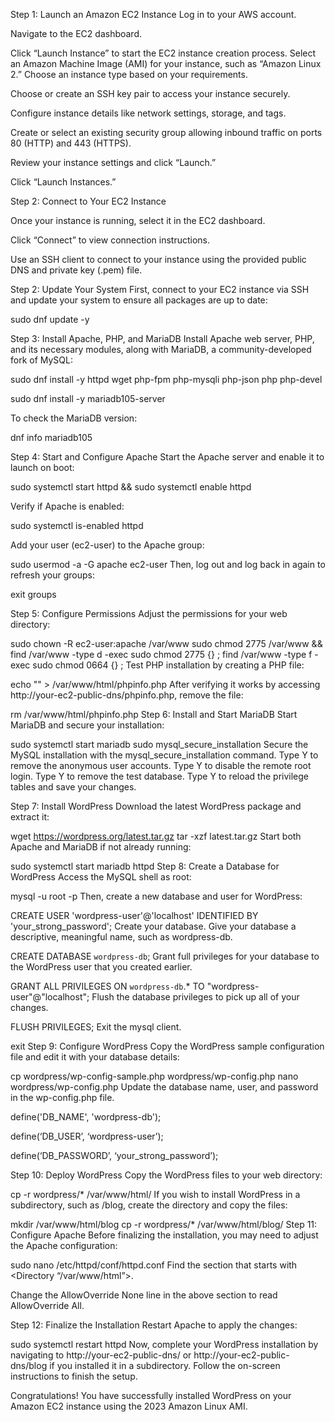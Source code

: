 Step 1: Launch an Amazon EC2 Instance
Log in to your AWS account.

Navigate to the EC2 dashboard.

Click “Launch Instance” to start the EC2 instance creation process.
Select an Amazon Machine Image (AMI) for your instance, such as “Amazon Linux 2.”
Choose an instance type based on your requirements.

Choose or create an SSH key pair to access your instance securely.

Configure instance details like network settings, storage, and tags.

Create or select an existing security group allowing inbound traffic on ports 80 (HTTP) and 443 (HTTPS).

Review your instance settings and click “Launch.”

Click “Launch Instances.”

Step 2: Connect to Your EC2 Instance

Once your instance is running, select it in the EC2 dashboard.

Click “Connect” to view connection instructions.

Use an SSH client to connect to your instance using the provided public DNS and private key (.pem) file.

Step 2: Update Your System
First, connect to your EC2 instance via SSH and update your system to ensure all packages are up to date:

sudo dnf update -y

Step 3: Install Apache, PHP, and MariaDB
Install Apache web server, PHP, and its necessary modules, along with MariaDB, a community-developed fork of MySQL:

sudo dnf install -y httpd wget php-fpm php-mysqli php-json php php-devel

sudo dnf install -y mariadb105-server

To check the MariaDB version:

dnf info mariadb105

Step 4: Start and Configure Apache
Start the Apache server and enable it to launch on boot:

sudo systemctl start httpd && sudo systemctl enable httpd

Verify if Apache is enabled:

sudo systemctl is-enabled httpd

Add your user (ec2-user) to the Apache group:

sudo usermod -a -G apache ec2-user
Then, log out and log back in again to refresh your groups:

exit
groups

Step 5: Configure Permissions
Adjust the permissions for your web directory:

sudo chown -R ec2-user:apache /var/www
sudo chmod 2775 /var/www && find /var/www -type d -exec sudo chmod 2775 {} \;
find /var/www -type f -exec sudo chmod 0664 {} \;
Test PHP installation by creating a PHP file:

echo "<?php phpinfo(); ?>" > /var/www/html/phpinfo.php
After verifying it works by accessing http://your-ec2-public-dns/phpinfo.php, remove the file:


rm /var/www/html/phpinfo.php
Step 6: Install and Start MariaDB
Start MariaDB and secure your installation:

sudo systemctl start mariadb
sudo mysql_secure_installation
Secure the MySQL installation with the mysql_secure_installation command.
Type Y to remove the anonymous user accounts.
Type Y to disable the remote root login.
Type Y to remove the test database.
Type Y to reload the privilege tables and save your changes.

Step 7: Install WordPress
Download the latest WordPress package and extract it:

wget https://wordpress.org/latest.tar.gz
tar -xzf latest.tar.gz
Start both Apache and MariaDB if not already running:

sudo systemctl start mariadb httpd
Step 8: Create a Database for WordPress
Access the MySQL shell as root:

mysql -u root -p
Then, create a new database and user for WordPress:

CREATE USER 'wordpress-user'@'localhost' IDENTIFIED BY 'your_strong_password';
Create your database. Give your database a descriptive, meaningful name, such as wordpress-db.

CREATE DATABASE `wordpress-db`;
Grant full privileges for your database to the WordPress user that you created earlier.

GRANT ALL PRIVILEGES ON `wordpress-db`.* TO "wordpress-user"@"localhost";
Flush the database privileges to pick up all of your changes.

FLUSH PRIVILEGES;
Exit the mysql client.

exit
Step 9: Configure WordPress
Copy the WordPress sample configuration file and edit it with your database details:

cp wordpress/wp-config-sample.php wordpress/wp-config.php
nano wordpress/wp-config.php
Update the database name, user, and password in the wp-config.php file.

define('DB_NAME', 'wordpress-db');

define(‘DB_USER’, ‘wordpress-user’);

define(‘DB_PASSWORD’, ‘your_strong_password’);

Step 10: Deploy WordPress
Copy the WordPress files to your web directory:

cp -r wordpress/* /var/www/html/
If you wish to install WordPress in a subdirectory, such as /blog, create the directory and copy the files:

mkdir /var/www/html/blog
cp -r wordpress/* /var/www/html/blog/
Step 11: Configure Apache
Before finalizing the installation, you may need to adjust the Apache configuration:

sudo nano /etc/httpd/conf/httpd.conf
Find the section that starts with <Directory “/var/www/html”>.

Change the AllowOverride None line in the above section to read AllowOverride All.

Step 12: Finalize the Installation
Restart Apache to apply the changes:

sudo systemctl restart httpd
Now, complete your WordPress installation by navigating to http://your-ec2-public-dns/ or http://your-ec2-public-dns/blog if you installed it in a subdirectory. Follow the on-screen instructions to finish the setup.





Congratulations! You have successfully installed WordPress on your Amazon EC2 instance using the 2023 Amazon Linux AMI.
